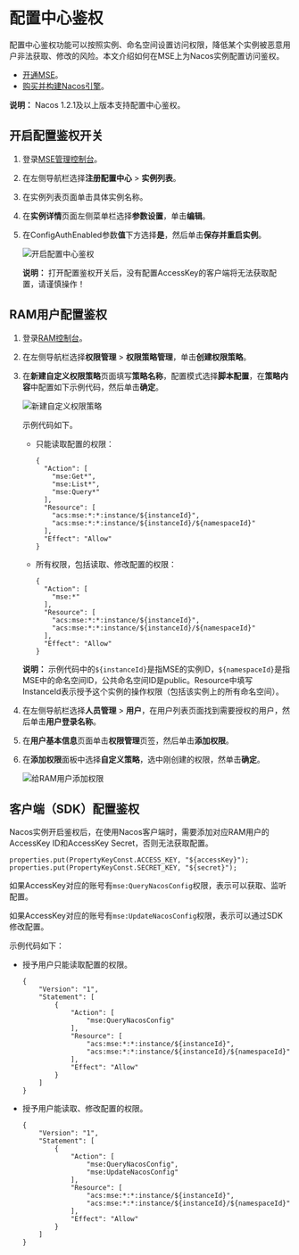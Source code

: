 # 配置中心鉴权

配置中心鉴权功能可以按照实例、命名空间设置访问权限，降低某个实例被恶意用户非法获取、修改的风险。本文介绍如何在MSE上为Nacos实例配置访问鉴权。

-   [开通MSE](https://www.aliyun.com/product/mse)。
-   [购买并构建Nacos引擎](/cn.zh-CN/快速入门/微服务注册配置中心/购买并构建Nacos引擎.md)。

**说明：** Nacos 1.2.1及以上版本支持配置中心鉴权。

## 开启配置鉴权开关

1.  登录[MSE管理控制台](https://mse.console.aliyun.com)。

2.  在左侧导航栏选择**注册配置中心** \> **实例列表**。

3.  在实例列表页面单击具体实例名称。

4.  在**实例详情**页面左侧菜单栏选择**参数设置**，单击**编辑**。

5.  在ConfigAuthEnabled参数**值**下方选择**是**，然后单击**保存并重启实例**。

    ![开启配置中心鉴权](https://static-aliyun-doc.oss-accelerate.aliyuncs.com/assets/img/zh-CN/1564612161/p237267.png)

    **说明：** 打开配置鉴权开关后，没有配置AccessKey的客户端将无法获取配置，请谨慎操作！


## RAM用户配置鉴权

1.  登录[RAM控制台](https://ram.console.aliyun.com/overview)。

2.  在左侧导航栏选择**权限管理** \> **权限策略管理**，单击**创建权限策略**。

3.  在**新建自定义权限策略**页面填写**策略名称**，配置模式选择**脚本配置**，在**策略内容**中配置如下示例代码，然后单击**确定**。

    ![新建自定义权限策略](https://static-aliyun-doc.oss-accelerate.aliyuncs.com/assets/img/zh-CN/6914764161/p244851.png)

    示例代码如下。

    -   只能读取配置的权限：

        ```
        {
          "Action": [
            "mse:Get*",
            "mse:List*",
            "mse:Query*"
          ],
          "Resource": [
            "acs:mse:*:*:instance/${instanceId}",
            "acs:mse:*:*:instance/${instanceId}/${namespaceId}"
          ],
          "Effect": "Allow"
        }
        ```

    -   所有权限，包括读取、修改配置的权限：

        ```
        {
          "Action": [
            "mse:*"
          ],
          "Resource": [
            "acs:mse:*:*:instance/${instanceId}",
            "acs:mse:*:*:instance/${instanceId}/${namespaceId}"
          ],
          "Effect": "Allow"
        }
        ```

    **说明：** 示例代码中的`${instanceId}`是指MSE的实例ID，`${namespaceId}`是指MSE中的命名空间ID，公共命名空间ID是public。Resource中填写InstanceId表示授予这个实例的操作权限（包括该实例上的所有命名空间）。

4.  在左侧导航栏选择**人员管理** \> **用户**，在用户列表页面找到需要授权的用户，然后单击**用户登录名称**。

5.  在**用户基本信息**页面单击**权限管理**页签，然后单击**添加权限**。

6.  在**添加权限**面板中选择**自定义策略**，选中刚创建的权限，然单击**确定**。

    ![给RAM用户添加权限](https://static-aliyun-doc.oss-accelerate.aliyuncs.com/assets/img/zh-CN/6914764161/p244859.png)


## 客户端（SDK）配置鉴权

Nacos实例开启鉴权后，在使用Nacos客户端时，需要添加对应RAM用户的AccessKey ID和AccessKey Secret，否则无法获取配置。

```
properties.put(PropertyKeyConst.ACCESS_KEY, "${accessKey}");
properties.put(PropertyKeyConst.SECRET_KEY, "${secret}");
```

如果AccessKey对应的账号有`mse:QueryNacosConfig`权限，表示可以获取、监听配置。

如果AccessKey对应的账号有`mse:UpdateNacosConfig`权限，表示可以通过SDK修改配置。

示例代码如下：

-   授予用户只能读取配置的权限。

    ```
    {
        "Version": "1",
        "Statement": [
            {
                "Action": [
                    "mse:QueryNacosConfig"
                ],
                "Resource": [
                    "acs:mse:*:*:instance/${instanceId}",
                    "acs:mse:*:*:instance/${instanceId}/${namespaceId}"
                ],
                "Effect": "Allow"
            }
        ]
    }
    ```

-   授予用户能读取、修改配置的权限。

    ```
    {
        "Version": "1",
        "Statement": [
            {
                "Action": [
                    "mse:QueryNacosConfig",
                    "mse:UpdateNacosConfig"
                ],
                "Resource": [
                    "acs:mse:*:*:instance/${instanceId}",
                    "acs:mse:*:*:instance/${instanceId}/${namespaceId}"
                ],
                "Effect": "Allow"
            }
        ]
    }
    ```



